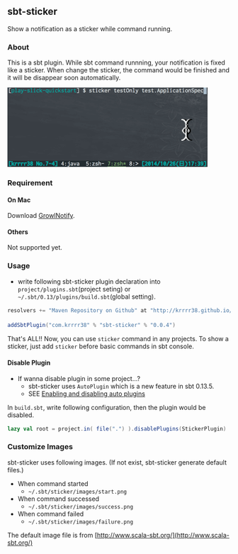 ## sbt-sticker

Show a notification as a sticker while command running.

### About

This is a sbt plugin. While sbt command runnning, your notification is fixed like a sticker. When change the sticker, the command would be finished and it will be disappear soon automatically.

![](./images/howto.gif)

### Requirement

#### On Mac

Download [GrowlNotify](http://growl.info/downloads#generaldownloads).

#### Others

Not supported yet.

### Usage

- write following sbt-sticker plugin declaration into `project/plugins.sbt`(project seting) or `~/.sbt/0.13/plugins/build.sbt`(global setting).

```scala
resolvers += "Maven Repository on Github" at "http://krrrr38.github.io/maven/"

addSbtPlugin("com.krrrr38" % "sbt-sticker" % "0.0.4")
```

That's ALL!! Now, you can use `sticker` command in any projects. To show a sticker, just add `sticker` before basic commands in sbt console.

#### Disable Plugin
- If wanna disable plugin in some project...?
	- sbt-sticker uses `AutoPlugin` which is a new feature in sbt 0.13.5.
	- SEE [Enabling and disabling auto plugins](http://www.scala-sbt.org/0.13/tutorial/Using-Plugins.html#Enabling+and+disabling+auto+plugins)

In `build.sbt`, write following configuration, then the plugin would be disabled.

```scala
lazy val root = project.in( file(".") ).disablePlugins(StickerPlugin)
```

### Customize Images

sbt-sticker uses following images. (If not exist, sbt-sticker generate default files.)

- When command started
	- `~/.sbt/sticker/images/start.png`
- When command successed
	- `~/.sbt/sticker/images/success.png`
- When command failed
	- `~/.sbt/sticker/images/failure.png`

The default image file is from [http://www.scala-sbt.org/](http://www.scala-sbt.org/)
